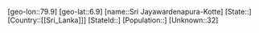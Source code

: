 ﻿---
location: [6.9,79.9]
type: City
tags:
- geo/City


SpocWebEntityId: 35938
isDeleted: false
confidential: public

---
[geo-lon::79.9]
[geo-lat::6.9]
[name::Sri Jayawardenapura-Kotte]
[State::]
[Country::[[Sri_Lanka]]]
[StateId::]
[Population::]
[Unknown::32]

